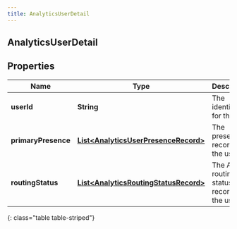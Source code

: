 ```yaml
---
title: AnalyticsUserDetail
---
```

## AnalyticsUserDetail


## Properties

| Name | Type | Description | Notes |
| ------------ | ------------- | ------------- | ------------- |
| **userId** | **String** | The identifier for the user |  [optional] |
| **primaryPresence** | [**List&lt;AnalyticsUserPresenceRecord&gt;**](AnalyticsUserPresenceRecord.html) | The presence records for the user |  [optional] |
| **routingStatus** | [**List&lt;AnalyticsRoutingStatusRecord&gt;**](AnalyticsRoutingStatusRecord.html) | The ACD routing status records for the user |  [optional] |
{: class="table table-striped"}



